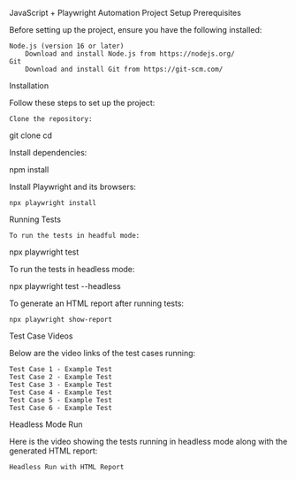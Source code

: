 JavaScript + Playwright Automation
Project Setup
Prerequisites

Before setting up the project, ensure you have the following installed:

    Node.js (version 16 or later)
        Download and install Node.js from https://nodejs.org/
    Git
        Download and install Git from https://git-scm.com/

Installation

Follow these steps to set up the project:

    Clone the repository:

git clone <repository-url>
cd <repository-directory>

Install dependencies:

npm install

Install Playwright and its browsers:

    npx playwright install

Running Tests

    To run the tests in headful mode:

npx playwright test

To run the tests in headless mode:

npx playwright test --headless

To generate an HTML report after running tests:

    npx playwright show-report

Test Case Videos

Below are the video links of the test cases running:

    Test Case 1 - Example Test
    Test Case 2 - Example Test
    Test Case 3 - Example Test
    Test Case 4 - Example Test
    Test Case 5 - Example Test
    Test Case 6 - Example Test

Headless Mode Run

Here is the video showing the tests running in headless mode along with the generated HTML report:

    Headless Run with HTML Report
